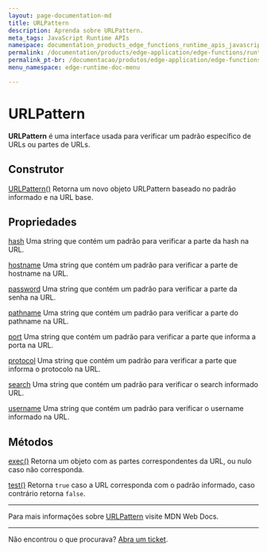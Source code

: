 ```yaml
---
layout: page-documentation-md
title: URLPattern
description: Aprenda sobre URLPattern.
meta_tags: JavaScript Runtime APIs
namespace: documentation_products_edge_functions_runtime_apis_javascript_url_pattern
permalink: /documentation/products/edge-application/edge-functions/runtime-apis/javascript/url-pattern/
permalink_pt-br: /documentacao/produtos/edge-application/edge-functions/runtime-apis/javascript/url-pattern/
menu_namespace: edge-runtime-doc-menu

---
```


# URLPattern

**URLPattern** é uma interface usada para verificar um padrão específico de URLs ou partes de URLs.

## Construtor

[URLPattern()](https://developer.mozilla.org/en-US/docs/Web/API/URLPattern/URLPattern)
Retorna um novo objeto URLPattern baseado no padrão informado e na URL base.

## Propriedades

[hash](https://developer.mozilla.org/en-US/docs/Web/API/URLPattern/URLPattern)
Uma string que contém um padrão para verificar a parte da hash na URL.

[hostname](https://developer.mozilla.org/en-US/docs/Web/API/URLPattern/hostname)
Uma string que contém um padrão para verificar a parte de hostname na URL.

[password](https://developer.mozilla.org/en-US/docs/Web/API/URLPattern/password)
Uma string que contém um padrão para verificar a parte da senha na URL.

[pathname](https://developer.mozilla.org/en-US/docs/Web/API/URLPattern/pathname)
Uma string que contém um padrão para verificar a parte do pathname na URL.

[port](https://developer.mozilla.org/en-US/docs/Web/API/URLPattern/port)
Uma string que contém um padrão para verificar a parte que informa a porta na URL.

[protocol](https://developer.mozilla.org/en-US/docs/Web/API/URLPattern/protocol)
Uma string que contém um padrão para verificar a parte que informa o protocolo na URL.

[search](https://developer.mozilla.org/en-US/docs/Web/API/URLPattern/search)
Uma string que contém um padrão para verificar o search informado URL.

[username](https://developer.mozilla.org/en-US/docs/Web/API/URLPattern/username)
Uma string que contém um padrão para verificar o username informado na URL.

## Métodos

[exec()](https://developer.mozilla.org/en-US/docs/Web/API/URLPattern/exec)
Retorna um objeto com as partes correspondentes da URL, ou nulo caso não corresponda.

[test()](https://developer.mozilla.org/en-US/docs/Web/API/URLPattern/test)
Retorna `true` caso a URL corresponda com o padrão informado, caso contrário retorna `false`.

---

Para mais informações sobre [URLPattern](https://developer.mozilla.org/en-US/docs/Web/API/URLPattern) visite MDN Web Docs.

---

Não encontrou o que procurava? [Abra um ticket](https://tickets.azion.com/pt-BR/support/login/).

